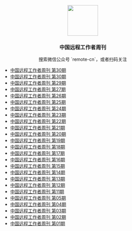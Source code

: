 <p align="center">
  <img src="https://github.com/greatghoul/remote-working/blob/master/assets/qrcode-wechat.jpg?raw=true" alt="" width="96" height="96">
  <h3 align="center">中国远程工作者周刊</h3>
</p>

<p align="center">搜索微信公众号 `remote-cn`，或者扫码关注</p>

- [中国远程工作者周刊 第30期](weekly/issue-31.md)
- [中国远程工作者周刊 第30期](weekly/issue-30.md)
- [中国远程工作者周刊 第29期](weekly/issue-29.md)
- [中国远程工作者周刊 第27期](weekly/issue-27.md)
- [中国远程工作者周刊 第26期](weekly/issue-26.md)
- [中国远程工作者周刊 第25期](weekly/issue-25.md)
- [中国远程工作者周刊 第24期](weekly/issue-24.md)
- [中国远程工作者周刊 第23期](weekly/issue-23.md)
- [中国远程工作者周刊 第22期](weekly/issue-22.md)
- [中国远程工作者周刊 第21期](weekly/issue-21.md)
- [中国远程工作者周刊 第20期](weekly/issue-20.md)
- [中国远程工作者周刊 第19期](weekly/issue-19.md)
- [中国远程工作者周刊 第18期](weekly/issue-18.md)
- [中国远程工作者周刊 第17期](weekly/issue-17.md)
- [中国远程工作者周刊 第16期](weekly/issue-16.md)
- [中国远程工作者周刊 第15期](weekly/issue-15.md)
- [中国远程工作者周刊 第14期](weekly/issue-14.md)
- [中国远程工作者周刊 第13期](weekly/issue-13.md)
- [中国远程工作者周刊 第12期](weekly/issue-12.md)
- [中国远程工作者周刊 第11期](weekly/issue-11.md)
- [中国远程工作者周刊 第05期](weekly/issue-05.md)
- [中国远程工作者周刊 第04期](weekly/issue-04.md)
- [中国远程工作者周刊 第03期](weekly/issue-03.md)
- [中国远程工作者周刊 第02期](weekly/issue-02.md)
- [中国远程工作者周刊 第01期](weekly/issue-01.md)
